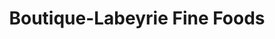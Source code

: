 ---
title: "Boutique-Labeyrie Fine Foods"
url: /saint-geours-de-maremne/boutique-labeyrie-fine-foods/
shop: Feinkost
---